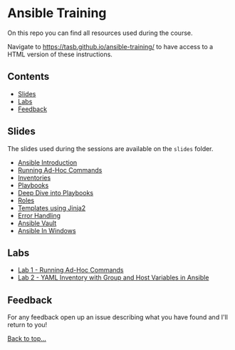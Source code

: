 # Ansible Training

On this repo you can find all resources used during the course.

Navigate to <https://tasb.github.io/ansible-training/> to have access to a HTML version of these instructions.

## Contents

- [Slides](#slides)
- [Labs](#labs)
- [Feedback](#feedback)
  
## Slides

The slides used during the sessions are available on the `slides` folder.

- [Ansible Introduction](slides/01.Introduction.pdf)
- [Running Ad-Hoc Commands](slides/02.RunninAdHocCommands.pdf)
- [Inventories](slides/03.Inventories.pdf)
- [Playbooks](slides/04.Playbooks.pdf)
- [Deep Dive into Playbooks](slides/05.DeepDivePlaybooks.pdf)
- [Roles](slides/06.Roles.pdf)
- [Templates using Jinja2](slides/07.Templates.pdf)
- [Error Handling](slides/08.ErrorHandling.pdf)
- [Ansible Vault](slides/09.Vault.pdf)
- [Ansible In Windows](slides/10.Windows.pdf)

## Labs

- [Lab 1 - Running Ad-Hoc Commands](labs/lab01.md)
- [Lab 2 - YAML Inventory with Group and Host Variables in Ansible](labs/lab02.md)

## Feedback

For any feedback open up an issue describing what you have found and I'll return to you!

[Back to top…](README.md#contents)
